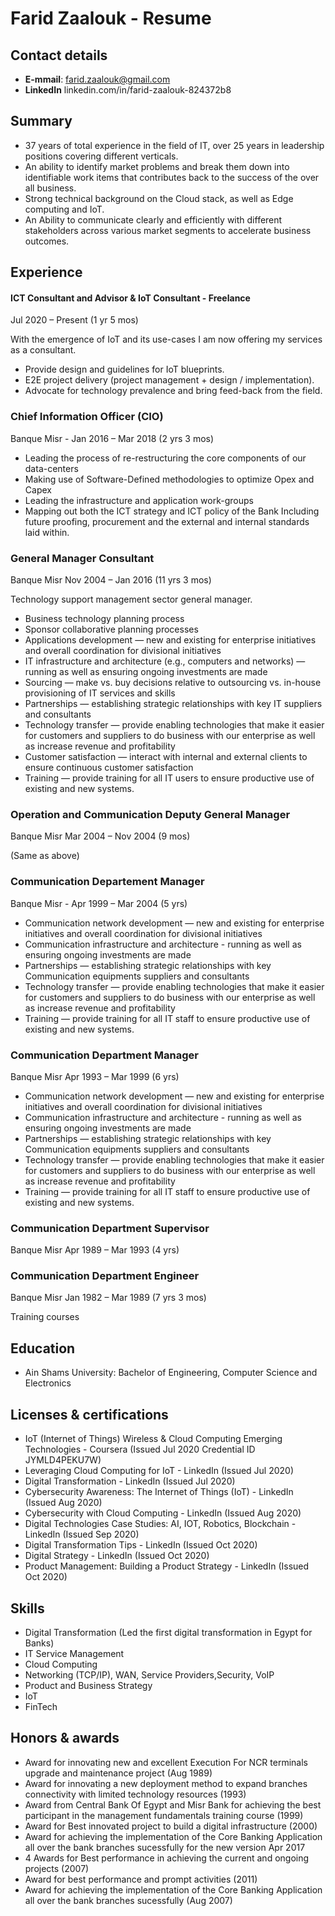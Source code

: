 
# Farid Zaalouk - Resume


## Contact details

- **E-mmail**: farid.zaalouk@gmail.com
- **LinkedIn** linkedin.com/in/farid-zaalouk-824372b8

## Summary

- 37 years of total experience in the field of IT, over 25 years in leadership positions covering different verticals. 
- An ability to identify market problems and break them down into identifiable work items that contributes back to the success of the over all business. 
- Strong technical background on the Cloud stack, as well as Edge computing and IoT. 
- An Ability to communicate clearly and efficiently with different stakeholders across various market segments to accelerate business outcomes. 


## Experience


#### ICT Consultant and Advisor & IoT Consultant - Freelance
Jul 2020 – Present (1 yr 5 mos)

With the emergence of IoT and its use-cases I am now offering my services as a consultant. 

- Provide design and guidelines for IoT blueprints.
- E2E project delivery (project management + design / implementation).
- Advocate for technology prevalence and bring feed-back from the field.

###  Chief Information Officer (CIO)
Banque Misr - Jan 2016 – Mar 2018 (2 yrs 3 mos)

- Leading the process of re-restructuring the core components of our data-centers 
- Making use of Software-Defined methodologies to optimize Opex and Capex
- Leading the infrastructure and application work-groups
- Mapping out both the ICT strategy and ICT policy of the Bank Including future proofing, procurement and the external and internal standards laid within. 


###  General Manager Consultant
Banque Misr Nov 2004 – Jan 2016 (11 yrs 3 mos)

Technology support management sector general manager.

- Business technology planning process
- Sponsor collaborative planning processes 
- Applications development — new and existing for enterprise initiatives and overall coordination for divisional initiatives 
- IT infrastructure and architecture (e.g., computers and networks) — running as well as ensuring ongoing investments are made 
- Sourcing — make vs. buy decisions relative to outsourcing vs. in-house provisioning of IT services and skills 
- Partnerships — establishing strategic relationships with key IT suppliers and consultants 
- Technology transfer — provide enabling technologies that make it easier for customers and suppliers to do business with our enterprise as well as increase revenue and profitability 
- Customer satisfaction — interact with internal and external clients to ensure continuous customer satisfaction 
- Training — provide training for all IT users to ensure productive use of existing and new systems.

###  Operation and Communication Deputy General Manager
Banque Misr Mar 2004 – Nov 2004 (9 mos)

(Same as above)

###  Communication Departement Manager
Banque Misr - Apr 1999 – Mar 2004 (5 yrs)

- Communication network development — new and existing for enterprise initiatives and overall coordination for divisional initiatives 
- Communication infrastructure and architecture - running as well as ensuring ongoing investments are made 
- Partnerships — establishing strategic relationships with key Communication equipments suppliers and consultants 
- Technology transfer — provide enabling technologies that make it easier for customers and suppliers to do business with our enterprise as well as increase revenue and profitability 
- Training — provide training for all IT staff to ensure productive use of existing and new systems. 

###  Communication Department Manager
Banque Misr
Apr 1993 – Mar 1999 (6 yrs)

- Communication network development — new and existing for enterprise initiatives and overall coordination for divisional initiatives 
- Communication infrastructure and architecture - running as well as ensuring ongoing investments are made 
- Partnerships — establishing strategic relationships with key Communication equipments suppliers and consultants 
- Technology transfer — provide enabling technologies that make it easier for customers and suppliers to do business with our enterprise as well as increase revenue and profitability 
- Training — provide training for all IT staff to ensure productive use of existing and new systems.

### Communication Department Supervisor
Banque Misr Apr 1989 – Mar 1993 (4 yrs)


### Communication Department Engineer
Banque Misr
Jan 1982 – Mar 1989 (7 yrs 3 mos)

Training courses

## Education

- Ain Shams University: Bachelor of Engineering, Computer Science and Electronics

## Licenses & certifications

- IoT (Internet of Things) Wireless & Cloud Computing Emerging Technologies - Coursera (Issued Jul 2020 Credential ID JYMLD4PEKU7W) 
- Leveraging Cloud Computing for IoT - LinkedIn (Issued Jul 2020)
- Digital Transformation - LinkedIn (Issued Jul 2020)
- Cybersecurity Awareness: The Internet of Things (IoT) - LinkedIn (Issued Aug 2020)
- Cybersecurity with Cloud Computing - LinkedIn (Issued Aug 2020)
- Digital Technologies Case Studies: AI, IOT, Robotics, Blockchain - LinkedIn (Issued Sep 2020)
- Digital Transformation Tips - LinkedIn (Issued Oct 2020)
- Digital Strategy - LinkedIn (Issued Oct 2020)
- Product Management: Building a Product Strategy - LinkedIn (Issued Oct 2020)

## Skills
- Digital Transformation (Led the first digital transformation in Egypt for Banks) 
- IT Service Management 
- Cloud Computing  
- Networking (TCP/IP), WAN, Service Providers,Security, VoIP
- Product and Business Strategy 
- IoT
- FinTech

## Honors & awards

- Award for innovating new and excellent Execution For NCR terminals upgrade and maintenance project (Aug 1989)
- Award for innovating a new deployment method to expand branches connectivity with limited technology resources (1993)
- Award from Central Bank Of Egypt and Misr Bank for achieving the best participant in the management fundamentals training course (1999)
- Award for Best innovated project to build a digital infrastructure (2000)
- Award for achieving the implementation of the Core Banking Application all over the bank branches sucessfully for the new version
Apr 2017
- 4 Awards for Best performance in achieving the current and ongoing projects (2007)
- Award for best performance and prompt activities (2011)
- Award for achieving the implementation of the Core Banking Application all over the bank branches sucessfully (Aug 2007)
